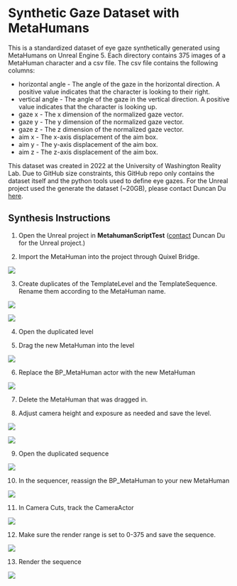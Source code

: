 # Synthetic Gaze Dataset with MetaHumans


This is a standardized dataset of eye gaze synthetically generated using MetaHumans on Unreal Engine 5.
Each directory contains 375 images of a MetaHuman character and a csv file. The csv file
contains the following columns:

* horizontal angle - The angle of the gaze in the horizontal direction. A positive value indicates that the character is looking to their right.
* vertical angle - The angle of the gaze in the vertical direction. A positive value indicates that the character is looking up.
* gaze x - The x dimension of the normalized gaze vector.
* gaze y - The y dimension of the normalized gaze vector.
* gaze z - The z dimension of the normalized gaze vector.
* aim x - The x-axis displacement of the aim box.
* aim y - The y-axis displacement of the aim box.
* aim z - The z-axis displacement of the aim box.

This dataset was created in 2022 at the University of Washington Reality Lab. Due to GitHub size constraints, this GitHub repo
only contains the dataset itself and the python tools used to define eye gazes. For the Unreal project used the generate the dataset (~20GB), please contact Duncan Du
[here](https://www.duduncan.com/contact).



## Synthesis Instructions

1. Open the Unreal project in **MetahumanScriptTest** ([contact](https://www.duduncan.com/contact) Duncan Du for the Unreal project.)

2. Import the MetaHuman into the project through Quixel Bridge.

![](readme_images/README2.png)

3. Create duplicates of the TemplateLevel and the TemplateSequence. Rename them according to the MetaHuman name.

![](readme_images/README3.png)

![](readme_images/README3.2.png)

4. Open the duplicated level

5. Drag the new MetaHuman into the level

![](readme_images/README5.png)

6. Replace the BP\_MetaHuman actor with the new MetaHuman

![](readme_images/README5.png)

7. Delete the MetaHuman that was dragged in.

8. Adjust camera height and exposure as needed and save the level.

![](readme_images/README8.png)

![](readme_images/README8.2.png)

9. Open the duplicated sequence

![](readme_images/README9.png)

10. In the sequencer, reassign the BP\_MetaHuman to your new MetaHuman

![](readme_images/README10.png)

11. In Camera Cuts, track the CameraActor

![](readme_images/README11.png)

12. Make sure the render range is set to 0-375 and save the sequence.

![](readme_images/README12.png)

13. Render the sequence

![](readme_images/README13.png)